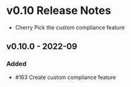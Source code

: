 # v0.10 Release Notes

- Cherry Pick the custom compliance feature

## v0.10.0 - 2022-09

### Added

- #163 Create custom compliance feature 

